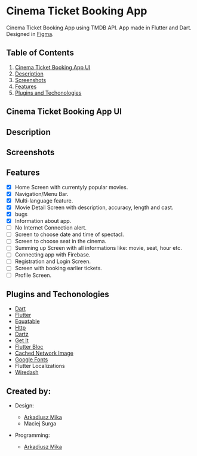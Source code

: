 # Cinema Ticket Booking App

Cinema Ticket Booking App using TMDB API. App made in Flutter and Dart. Designed in [Figma](https://www.figma.com/file/cgrKyDSdZt3JHdIw2EHbus/Cinema-booking?node-id=0%3A1).

## Table of Contents
1. [Cinema Ticket Booking App UI](#cinema-app-ui)
2. [Description](#description)
3. [Screenshots](#screenshots)
4. [Features](#features)
5. [Plugins and Techonologies](#plugins)

<a name="cinema-app-ui"></a>
## Cinema Ticket Booking App UI

<a name="description"></a>
## Description

<a name="screenshots"></a>
## Screenshots

<a name="features"></a>
## Features
- [x] Home Screen with currentyly popular movies.
- [x] Navigation/Menu Bar.
- [x] Multi-language feature.
- [x] Movie Detail Screen with description, accuracy, length and cast.
- [x] bugs
- [x] Information about app. 
- [ ] No Internet Connection alert.
- [ ] Screen to choose date and time of spectacl.
- [ ] Screen to choose seat in the cinema.
- [ ] Summing up Screen with all informations like: movie, seat, hour etc.
- [ ] Connecting app with Firebase.
- [ ] Registration and Login Screen.
- [ ] Screen with booking earlier tickets. 
- [ ] Profile Screen.

<a name="plugins"></a>
## Plugins and Techonologies
* [Dart](https://dart.dev/) 
* [Flutter](https://flutter.dev/) 
* [Equatable](https://pub.dev/packages/equatable)
* [Http](https://pub.dev/packages/http)
* [Dartz](https://pub.dev/packages/dartz)
* [Get It](https://pub.dev/packages/get_it)
* [Flutter Bloc](https://pub.dev/packages/flutter_bloc)
* [Cached Network Image](https://pub.dev/packages/cached_network_image)
* [Google Fonts](https://pub.dev/packages/google_fonts)
* Flutter Localizations
* [Wiredash](https://pub.dev/packages/wiredash)

## Created by:
* Design: 
  * [Arkadiusz Mika](https://github.com/Arkadiusz4)
  * Maciej Surga

* Programming:
  *  [Arkadiusz Mika](https://github.com/Arkadiusz4)
